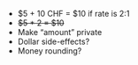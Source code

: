 * $5 + 10 CHF = $10 if rate is 2:1
* ~~$5 * 2 = $10~~
* Make “amount” private
* Dollar side-effects?
* Money rounding?
